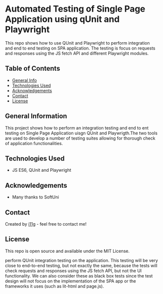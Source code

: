 # Automated Testing of Single Page Application using qUnit and Playwright
This repo shows how to use QUnit and Playwright to perform integration and end to end testing on SPA application. 
The testing is focus on requests and responses using the JS fetch API and different Playwright modules.  

## Table of Contents
* [General Info](#general-information)
* [Technologies Used](#technologies-used)
* [Acknowledgements](#acknowledgements)
* [Contact](#contact)
* [License](#license) 

## General Information
This project shows how to perform an integration testing and end to ent testing on Single Page Application uisgn QUnit and Playwrigth.The two tools are used to develop a 
number of testing suites allowing for thorough check of application functionalities.    
## Technologies Used
- JS ES6, QUnit and Playwright

## Acknowledgements

- Many thanks to SoftUni

## Contact
Created by [i11g](https://i11g.githug.io) - feel free to contact me!

## License 
This repo is open source and available under the MIT License. 







perform QUnit integration testing on the application. 
This testing will be very close to end-to-end testing, but not exactly the same, because the tests will check requests and responses using the JS fetch API, 
but not the UI functionality. We can also consider these as black box tests since the test design will not focus on the implementation of the SPA app or the frameworks it uses (such as lit-html and page.js).
